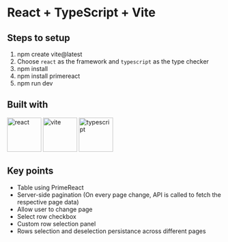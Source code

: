 # React + TypeScript + Vite

## Steps to setup

1. npm create vite@latest
2. Choose `react` as the framework and `typescript` as the type checker
3. npm install
4. npm install primereact
5. npm run dev


## Built with
<img src="https://upload.wikimedia.org/wikipedia/commons/thumb/a/a7/React-icon.svg/768px-React-icon.svg.png" alt="react" width="80" height="80"/> 
<img src="https://upload.wikimedia.org/wikipedia/commons/thumb/f/f1/Vitejs-logo.svg/615px-Vitejs-logo.svg.png?20220412224743" alt="vite" width="80" height="80"/>
<img src="https://upload.wikimedia.org/wikipedia/commons/thumb/4/4c/Typescript_logo_2020.svg/768px-Typescript_logo_2020.svg.png" alt="typescript" width="80" height="80"/>


## Key points

- Table using PrimeReact
- Server-side pagination (On every page change, API is called to fetch the respective page data)
- Allow user to change page
- Select row checkbox
- Custom row selection panel
- Rows selection and deselection persistance across different pages